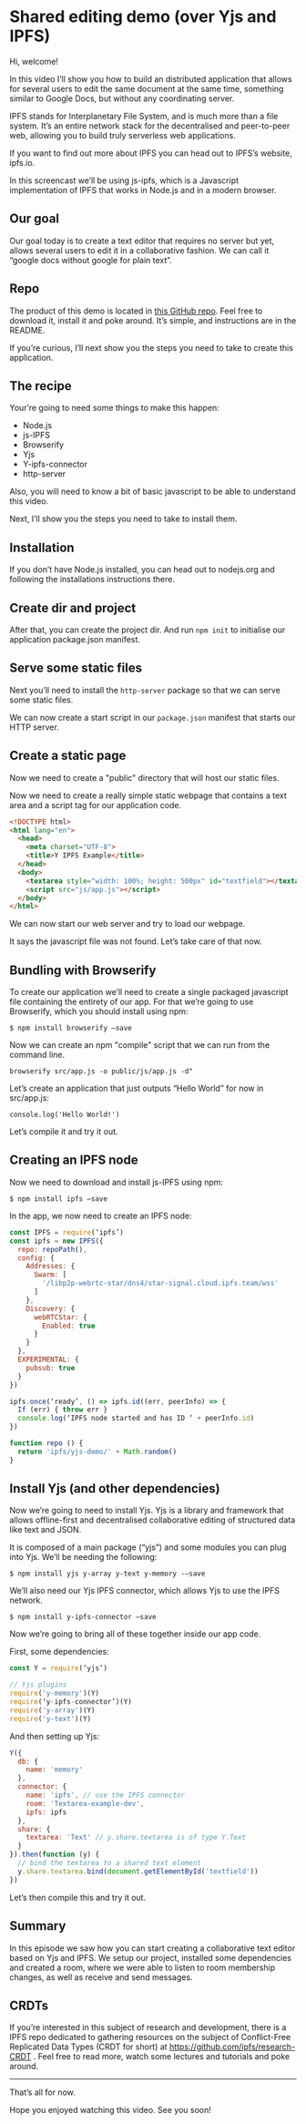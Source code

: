# Shared editing demo (over Yjs and IPFS)

Hi, welcome!

In this video I’ll show you how to build an distributed application that allows for several users to edit the same document at the same time, something similar to Google Docs, but without any coordinating server.

IPFS stands for Interplanetary File System, and is much more than a file system. It’s an entire network stack for the decentralised and peer-to-peer web, allowing you to build truly serverless web applications.

If you want to find out more about IPFS you can head out to IPFS’s website, ipfs.io.

In this screencast we’ll be using js-ipfs, which is a Javascript implementation of IPFS that works in Node.js and in a modern browser.

## Our goal

Our goal today is to create a text editor that requires no server but yet, allows several users to edit it in a collaborative fashion. We can call it “google docs without google for plain text”.

## Repo

The product of this demo is located in [this GitHub repo](https://github.com/ipfs-labs/shared-editing-demo). Feel free to download it, install it and poke around. It’s simple, and instructions are in the README.

If you’re curious, I’ll next show you the steps you need to take to create this application.

## The recipe

Your’re going to need some things to make this happen:

* Node.js
* js-IPFS
* Browserify
* Yjs
* Y-ipfs-connector
* http-server

Also, you will need to know a bit of basic javascript to be able to understand this video.

Next, I’ll show you the steps you need to take to install them.

## Installation

If you don’t have Node.js installed, you can head out to nodejs.org and following the installations instructions there.

## Create dir and project

After that, you can create the project dir.
And run `npm init` to initialise our application package.json manifest.

## Serve some static files

Next you’ll need to install the `http-server` package so that we can serve some static files.

We can now create a start script in our `package.json` manifest that starts our HTTP server.

## Create a static page

Now we need to create a "public" directory that will host our static files.

Now we need to create a really simple static webpage that contains a text area and a script tag for our application code.

```html
<!DOCTYPE html>
<html lang="en">
  <head>
    <meta charset="UTF-8">
    <title>Y IPFS Example</title>
  </head>
  <body>
    <textarea style="width: 100%; height: 500px" id="textfield"></textarea>
    <script src="js/app.js"></script>
  </body>
</html>
```

We can now start our web server and try to load our webpage.

It says the javascript file was not found. Let’s take care of that now.

## Bundling with Browserify

To create our application we’ll need to create a single packaged javascript file containing the entirety of our app. For that we’re going to use Browserify, which you should install using npm:

`$ npm install browserify —save`

Now we can create an npm "compile" script that we can run from the command line.

```
browserify src/app.js -o public/js/app.js -d"
```

Let’s create an application that just outputs “Hello World” for now in src/app.js:


```
console.log('Hello World!')
```

Let’s compile it and try it out.

## Creating an IPFS node

Now we need to download and install js-IPFS using npm:

```
$ npm install ipfs —save
```

In the app, we now need to create an IPFS node:

```js
const IPFS = require(‘ipfs’)
const ipfs = new IPFS({
  repo: repoPath(),
  config: {
    Addresses: {
      Swarm: [
        '/libp2p-webrtc-star/dns4/star-signal.cloud.ipfs.team/wss'
      ]
    },
    Discovery: {
      webRTCStar: {
        Enabled: true
      }
    }
  },
  EXPERIMENTAL: {
    pubsub: true
  }
})

ipfs.once(‘ready’, () => ipfs.id((err, peerInfo) => {
  If (err) { throw err }
  console.log(‘IPFS node started and has ID ‘ + peerInfo.id)
})

function repo () {
  return 'ipfs/yjs-demo/' + Math.random()
}
```

## Install Yjs (and other dependencies)

Now we’re going to need to install Yjs. Yjs is a library and framework that allows offline-first and decentralised collaborative editing of structured data like text and JSON.

It is composed of a main package (“yjs”) and some modules you can plug into Yjs.
We’ll be needing the following:

```
$ npm install yjs y-array y-text y-memory -—save
```

We’ll also need our Yjs IPFS connector, which allows Yjs to use the IPFS network.

```
$ npm install y-ipfs-connector —save
```

Now we’re going to bring all of these together inside our app code.

First, some dependencies:

```js
const Y = require(‘yjs’)

// Yjs plugins
require('y-memory')(Y)
require(‘y-ipfs-connector’)(Y)
require('y-array')(Y)
require('y-text')(Y)
```

And then setting up Yjs:

```js
Y({
  db: {
    name: 'memory'
  },
  connector: {
    name: 'ipfs', // use the IPFS connector
    room: 'Textarea-example-dev',
    ipfs: ipfs
  },
  share: {
    textarea: 'Text' // y.share.textarea is of type Y.Text
  }
}).then(function (y) {
  // bind the textarea to a shared text element
  y.share.textarea.bind(document.getElementById('textfield'))
})
```

Let’s then compile this and try it out.


## Summary

In this episode we saw how you can start creating a collaborative text editor based on Yjs and IPFS. We setup our project, installed some dependencies and created a room, where we were able to listen to room membership changes, as well as receive and send messages.

## CRDTs

If you’re interested in this subject of research and development, there is a IPFS repo dedicated to gathering resources on the subject of Conflict-Free Replicated Data Types (CRDT for short) at https://github.com/ipfs/research-CRDT . Feel free to read more, watch some lectures and tutorials and poke around.

---

That’s all for now.

Hope you enjoyed watching this video. See you soon!
